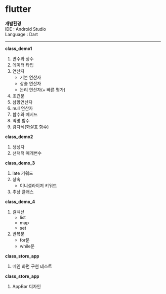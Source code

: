 # flutter

<b>개발환경</b> <br>
IDE : Android Studio <br>
Language : Dart <br>
<hr>

<b>class_demo1</b>
1. 변수와 상수
2. 데이터 타입
3. 연산자
   - 기본 연산자
   - 상술 연산자
   - 논리 연산자(+ 빠른 평가)
4. 조건문
5. 삼항연산자
6. null 연산자
7. 함수와 메서드
8. 익명 함수
9. 람다식(화살표 함수)

<b>class_demo2</b>
1. 생성자
2. 선택적 매개변수

<b>class_demo_3</b>
1. late 키워드
2. 상속
   - 이니셜라이져 키워드  
3. 추상 클래스

<b>class_demo_4</b>
1. 컬렉션
   - list
   - map
   - set
2. 반복문
   - for문
   - while문

<b>class_store_app</b>
1. 메인 화면 구현 테스트

<b>class_store_app</b>
1. AppBar 디자인
